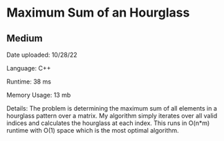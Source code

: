 
# Maximum Sum of an Hourglass

## Medium

Date uploaded: 10/28/22

Language: C++

Runtime: 38 ms

Memory Usage: 13 mb

Details: The problem is determining the maximum sum of all elements in a hourglass pattern over a matrix. My algorithm simply iterates over all valid indices and calculates the hourglass at each index. This runs in O(n*m) runtime with O(1) space which is the most optimal algorithm.